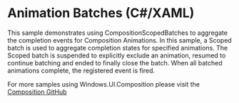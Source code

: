 # Animation Batches (C#/XAML)

This sample demonstrates using CompositionScopedBatches to aggregate the completion events for Composition Animations. In this sample, a Scoped batch is used to aggregate completion states for specified animations. The Scoped batch is suspended to explicitly exclude an animation, resumed to continue batching and ended to finally close the batch. When all batched animations complete, the registered event is fired.  

For more samples using Windows.UI.Composition please visit the <a href=https://github.com/Microsoft/composition> Composition GitHub </a>
